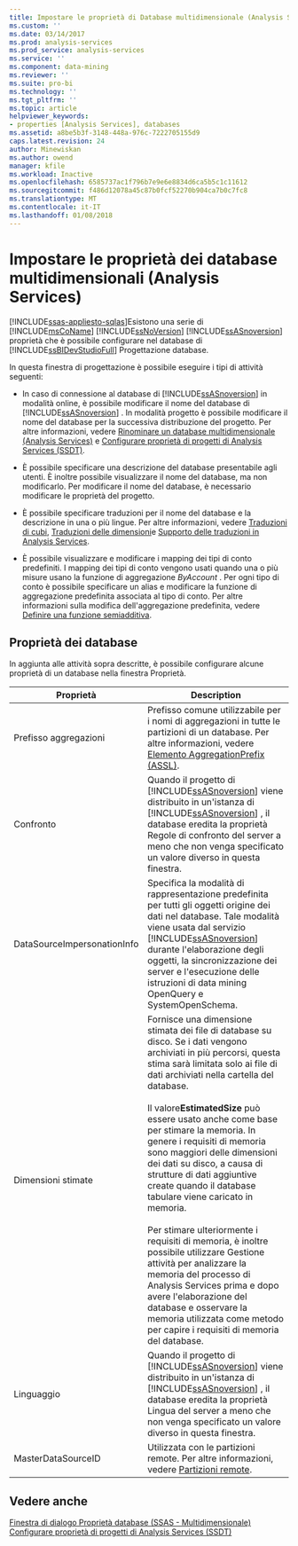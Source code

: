 ```yaml
---
title: Impostare le proprietà di Database multidimensionale (Analysis Services) | Documenti Microsoft
ms.custom: ''
ms.date: 03/14/2017
ms.prod: analysis-services
ms.prod_service: analysis-services
ms.service: ''
ms.component: data-mining
ms.reviewer: ''
ms.suite: pro-bi
ms.technology: ''
ms.tgt_pltfrm: ''
ms.topic: article
helpviewer_keywords:
- properties [Analysis Services], databases
ms.assetid: a8be5b3f-3148-448a-976c-7222705155d9
caps.latest.revision: 24
author: Minewiskan
ms.author: owend
manager: kfile
ms.workload: Inactive
ms.openlocfilehash: 6585737ac1f796b7e9e6e8834d6ca5b5c1c11612
ms.sourcegitcommit: f486d12078a45c87b0fcf52270b904ca7b0c7fc8
ms.translationtype: MT
ms.contentlocale: it-IT
ms.lasthandoff: 01/08/2018
---
```

# <a name="set-multidimensional-database-properties-analysis-services"></a>Impostare le proprietà dei database multidimensionali (Analysis Services)
[!INCLUDE[ssas-appliesto-sqlas](../../includes/ssas-appliesto-sqlas.md)]Esistono una serie di [!INCLUDE[msCoName](../../includes/msconame-md.md)] [!INCLUDE[ssNoVersion](../../includes/ssnoversion-md.md)] [!INCLUDE[ssASnoversion](../../includes/ssasnoversion-md.md)] proprietà che è possibile configurare nel database di [!INCLUDE[ssBIDevStudioFull](../../includes/ssbidevstudiofull-md.md)] Progettazione database.  
  
 In questa finestra di progettazione è possibile eseguire i tipi di attività seguenti:  
  
-   In caso di connessione al database di [!INCLUDE[ssASnoversion](../../includes/ssasnoversion-md.md)] in modalità online, è possibile modificare il nome del database di [!INCLUDE[ssASnoversion](../../includes/ssasnoversion-md.md)] . In modalità progetto è possibile modificare il nome del database per la successiva distribuzione del progetto. Per altre informazioni, vedere [Rinominare un database multidimensionale &#40;Analysis Services&#41;](../../analysis-services/multidimensional-models/rename-a-multidimensional-database-analysis-services.md) e [Configurare proprietà di progetti di Analysis Services &#40;SSDT&#41;](../../analysis-services/multidimensional-models/configure-analysis-services-project-properties-ssdt.md).  
  
-   È possibile specificare una descrizione del database presentabile agli utenti. È inoltre possibile visualizzare il nome del database, ma non modificarlo. Per modificare il nome del database, è necessario modificare le proprietà del progetto.  
  
-   È possibile specificare traduzioni per il nome del database e la descrizione in una o più lingue. Per altre informazioni, vedere [Traduzioni di cubi](../../analysis-services/multidimensional-models-olap-logical-cube-objects/cube-translations.md), [Traduzioni delle dimensioni](../../analysis-services/multidimensional-models-olap-logical-dimension-objects/dimension-translations.md)e [Supporto delle traduzioni in Analysis Services](../../analysis-services/translation-support-in-analysis-services.md).  
  
-   È possibile visualizzare e modificare i mapping dei tipi di conto predefiniti. I mapping dei tipi di conto vengono usati quando una o più misure usano la funzione di aggregazione *ByAccount* . Per ogni tipo di conto è possibile specificare un alias e modificare la funzione di aggregazione predefinita associata al tipo di conto. Per altre informazioni sulla modifica dell'aggregazione predefinita, vedere [Definire una funzione semiadditiva](../../analysis-services/multidimensional-models/define-semiadditive-behavior.md).  
  
## <a name="database-properties"></a>Proprietà dei database  
 In aggiunta alle attività sopra descritte, è possibile configurare alcune proprietà di un database nella finestra Proprietà.  
  
|Proprietà|Description|  
|--------------|-----------------|  
|Prefisso aggregazioni|Prefisso comune utilizzabile per i nomi di aggregazioni in tutte le partizioni di un database. Per altre informazioni, vedere [Elemento AggregationPrefix &#40;ASSL&#41;](../../analysis-services/scripting/properties/aggregationprefix-element-assl.md).|  
|Confronto|Quando il progetto di [!INCLUDE[ssASnoversion](../../includes/ssasnoversion-md.md)] viene distribuito in un'istanza di [!INCLUDE[ssASnoversion](../../includes/ssasnoversion-md.md)] , il database eredita la proprietà Regole di confronto del server a meno che non venga specificato un valore diverso in questa finestra.|  
|DataSourceImpersonationInfo|Specifica la modalità di rappresentazione predefinita per tutti gli oggetti origine dei dati nel database. Tale modalità viene usata dal servizio [!INCLUDE[ssASnoversion](../../includes/ssasnoversion-md.md)] durante l'elaborazione degli oggetti, la sincronizzazione dei server e l'esecuzione delle istruzioni di data mining OpenQuery e SystemOpenSchema.|  
|Dimensioni stimate|Fornisce una dimensione stimata dei file di database su disco. Se i dati vengono archiviati in più percorsi, questa stima sarà limitata solo ai file di dati archiviati nella cartella del database.<br /><br /> Il valore**EstimatedSize** può essere usato anche come base per stimare la memoria. In genere i requisiti di memoria sono maggiori delle dimensioni dei dati su disco, a causa di strutture di dati aggiuntive create quando il database tabulare viene caricato in memoria.<br /><br /> Per stimare ulteriormente i requisiti di memoria, è inoltre possibile utilizzare Gestione attività per analizzare la memoria del processo di Analysis Services prima e dopo avere l'elaborazione del database e osservare la memoria utilizzata come metodo per capire i requisiti di memoria del database.|  
|Linguaggio|Quando il progetto di [!INCLUDE[ssASnoversion](../../includes/ssasnoversion-md.md)] viene distribuito in un'istanza di [!INCLUDE[ssASnoversion](../../includes/ssasnoversion-md.md)] , il database eredita la proprietà Lingua del server a meno che non venga specificato un valore diverso in questa finestra.|  
|MasterDataSourceID|Utilizzata con le partizioni remote. Per altre informazioni, vedere [Partizioni remote](../../analysis-services/multidimensional-models-olap-logical-cube-objects/partitions-remote-partitions.md).|  
  
## <a name="see-also"></a>Vedere anche  
 [Finestra di dialogo Proprietà database &#40;SSAS - Multidimensionale&#41;](http://msdn.microsoft.com/library/70f000b7-917f-4699-b142-7a0d13ff767c)   
 [Configurare proprietà di progetti di Analysis Services &#40;SSDT&#41;](../../analysis-services/multidimensional-models/configure-analysis-services-project-properties-ssdt.md)  
  
  
